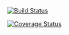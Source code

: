 [![Build Status](https://travis-ci.org/malikwagih/cs207test.svg?branch=master)](https://travis-ci.org/malikwagih/cs207test.svg?branch=master)

[![Coverage Status](https://codecov.io/gh/malikwagih/cs207test/branch/master/graph/badge.svg)](https://codecov.io/gh/dsondak/cs207test)
